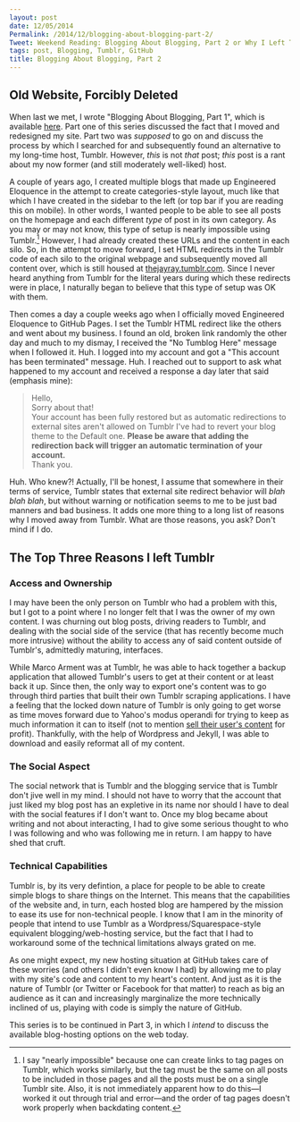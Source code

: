 ```yaml
---
layout: post
date: 12/05/2014
Permalink: /2014/12/blogging-about-blogging-part-2/
Tweet: Weekend Reading: Blogging About Blogging, Part 2 or Why I Left Tumblr.
tags: post, Blogging, Tumblr, GitHub
title: Blogging About Blogging, Part 2
---
```


## Old Website, Forcibly Deleted

When last we met, I wrote "Blogging About Blogging, Part 1", which is available [here](http://www.engineeredeloquence.com/2014/11/blogging-about-blogging-part-1/ "Blogging About Blogging, Part 1 - Engineered Eloquence"). Part one of this series discussed the fact that I moved and redesigned my site. Part two was *supposed* to go on and discuss the process by which I searched for and subsequently found an alternative to my long-time host, Tumblr. However, *this* is not *that* post; *this* post is a rant about my now former (and still moderately well-liked) host.

A couple of years ago, I created multiple blogs that made up Engineered Eloquence in the attempt to create categories-style layout, much like that which I have created in the sidebar to the left (or top bar if you are reading this on mobile). In other words, I wanted people to be able to see all posts on the homepage and each different *type* of post in its own category. As you may or may not know, this type of setup is nearly impossible using Tumblr.[^1] However, I had already created these URLs and the content in each silo. So, in the attempt to move forward, I set HTML redirects in the Tumblr code of each silo to the original webpage and subsequently moved all content over, which is still housed at [thejayray.tumblr.com](http://thejayray.tumblr.com "The Now Old Engineered Eloquence"). Since I never heard anything from Tumblr for the literal years during which these redirects were in place, I naturally began to believe that this type of setup was OK with them.

Then comes a day a couple weeks ago when I officially moved Engineered Eloquence to GitHub Pages. I set the Tumblr HTML redirect like the others and went about my business. I found an old, broken link randomly the other day and much to my dismay, I received the "No Tumblog Here" message when I followed it. Huh. I logged into my account and got a "This account has been terminated" message. Huh. I reached out to support to ask what happened to my account and received a response a day later that said (emphasis mine):

>Hello,<br />
>Sorry about that!<br />
>Your account has been fully restored but as automatic redirections to external sites aren't allowed on Tumblr I've had to revert your blog theme to the Default one. **Please be aware that adding the redirection back will trigger an automatic termination of your account.**<br />
>Thank you.

Huh. Who knew?! Actually, I'll be honest, I assume that somewhere in their terms of service, Tumblr states that external site redirect behavior will *blah blah blah*, but without warning or notification seems to me to be just bad manners and bad business. It adds one more thing to a long list of reasons why I moved away from Tumblr. What are those reasons, you ask? Don't mind if I do.

## The Top Three Reasons I left Tumblr
### Access and Ownership
I may have been the only person on Tumblr who had a problem with this, but I got to a point where I no longer felt that I was the owner of my own content. I was churning out blog posts, driving readers to Tumblr, and dealing with the social side of the service (that has recently become much more intrusive) without the ability to access any of said content outside of Tumblr's, admittedly maturing, interfaces.

While Marco Arment was at Tumblr, he was able to hack together a backup application that allowed Tumblr's users to get at their content or at least back it up. Since then, the only way to export one's content was to go through third parties that built their own Tumblr scraping applications. I have a feeling that the locked down nature of Tumblr is only going to get worse as time moves forward due to Yahoo's modus operandi for trying to keep as much information it can to itself (not to mention [sell their user's content](http://www.dailydot.com/technology/yahoo-sells-flickr-photos-alternatives/) for profit). Thankfully, with the help of Wordpress and Jekyll, I was able to download and easily reformat all of my content.

### The Social Aspect
The social network that is Tumblr and the blogging service that is Tumblr don't jive well in my mind. I should not have to worry that the account that just liked my blog post has an expletive in its name nor should I have to deal with the social features if I don't want to. Once my blog became about writing and not about interacting, I had to give some serious thought to who I was following and who was following me in return. I am happy to have shed that cruft.

### Technical Capabilities
Tumblr is, by its very defintion, a place for people to be able to create simple blogs to share things on the Internet. This means that the capabilities of the website and, in turn, each hosted blog are hampered by the mission to ease its use for non-technical people. I know that I am in the minority of people that intend to use Tumblr as a Wordpress/Squarespace-style equivalent blogging/web-hosting service, but the fact that I had to workaround some of the technical limitations always grated on me.

As one might expect, my new hosting situation at GitHub takes care of these worries (and others I didn't even know I had) by allowing me to play with my site's code and content to my heart's content. And just as it is the nature of Tumblr (or Twitter or Facebook for that matter) to reach as big an audience as it can and increasingly marginalize the more technically inclined of us, playing with code is simply the nature of GitHub.

This series is to be continued in Part 3, in which I *intend* to discuss the available blog-hosting options on the web today.

[^1]: I say "nearly impossible" because one can create links to tag pages on Tumblr, which works similarly, but the tag must be the same on all posts to be included in those pages and all the posts must be on a single Tumblr site. Also, it is not immediately apparent how to do this—I worked it out through trial and error—and the order of tag pages doesn't work properly when backdating content.